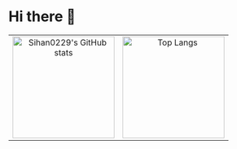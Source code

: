 # Hi there 👋

<table style="width: 100%; border-collapse: collapse; border: none;">
  <tr>
    <td style="width: 50%; text-align: center; border: none;">
      <img src="https://github-readme-stats.vercel.app/api?username=Sihan0229&show_icons=true&hide=contribs,prs&include_all_commits=true&title_color=30A14E&text_color=30A14E&icon_color=30A14E" alt="Sihan0229's GitHub stats" style="height: 200px;">
    </td>
    <td style="width: 50%; text-align: center; border: none;">
      <img src="https://github-readme-stats.vercel.app/api/top-langs/?username=Sihan0229&layout=compact&title_color=30A14E" alt="Top Langs" style="height: 200px;">
    </td>
  </tr>
</table>
